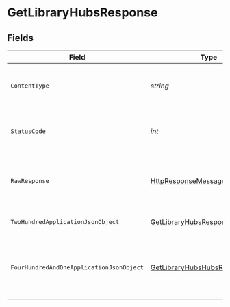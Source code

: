 # GetLibraryHubsResponse


## Fields

| Field                                                                                                                | Type                                                                                                                 | Required                                                                                                             | Description                                                                                                          |
| -------------------------------------------------------------------------------------------------------------------- | -------------------------------------------------------------------------------------------------------------------- | -------------------------------------------------------------------------------------------------------------------- | -------------------------------------------------------------------------------------------------------------------- |
| `ContentType`                                                                                                        | *string*                                                                                                             | :heavy_check_mark:                                                                                                   | HTTP response content type for this operation                                                                        |
| `StatusCode`                                                                                                         | *int*                                                                                                                | :heavy_check_mark:                                                                                                   | HTTP response status code for this operation                                                                         |
| `RawResponse`                                                                                                        | [HttpResponseMessage](https://learn.microsoft.com/en-us/dotnet/api/system.net.http.httpresponsemessage?view=net-5.0) | :heavy_check_mark:                                                                                                   | Raw HTTP response; suitable for custom response parsing                                                              |
| `TwoHundredApplicationJsonObject`                                                                                    | [GetLibraryHubsResponseBody](../../Models/Requests/GetLibraryHubsResponseBody.md)                                    | :heavy_minus_sign:                                                                                                   | The hubs specific to the library                                                                                     |
| `FourHundredAndOneApplicationJsonObject`                                                                             | [GetLibraryHubsHubsResponseBody](../../Models/Requests/GetLibraryHubsHubsResponseBody.md)                            | :heavy_minus_sign:                                                                                                   | Unauthorized - Returned if the X-Plex-Token is missing from the header or query.                                     |